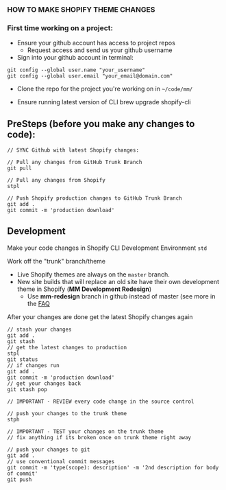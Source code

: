 ### HOW TO MAKE SHOPIFY THEME CHANGES

### First time working on a project:
- Ensure your github account has access to project repos
  - Request access and send us your github username
- Sign into your github account in terminal:
```
git config --global user.name "your_username"
git config --global user.email "your_email@domain.com"
```

- Clone the repo for the project you're working on in `~/code/mm/`

- Ensure running latest version of CLI
brew upgrade shopify-cli 


## PreSteps (before you make any changes to code): 
```
// SYNC Github with latest Shopify changes:

// Pull any changes from GitHub Trunk Branch
git pull

// Pull any changes from Shopify
stpl

// Push Shopify production changes to GitHub Trunk Branch
git add .
git commit -m 'production download'
```


## Development
Make your code changes in Shopify CLI Development Environment
`std`

Work off the "trunk" branch/theme
- Live Shopify themes are always on the `master` branch.
- New site builds that will replace an old site have their own development theme in Shopify (**MM Development Redesign**)
  - Use **mm-redesign** branch in github instead of master (see more in the [FAQ](./faq.md)

After your changes are done get the latest Shopify changes again
```
// stash your changes
git add .
git stash
// get the latest changes to production
stpl
git status
// if changes run
git add .
git commit -m 'production download'
// get your changes back
git stash pop

// IMPORTANT - REVIEW every code change in the source control

// push your changes to the trunk theme
stph

// IMPORTANT - TEST your changes on the trunk theme
// fix anything if its broken once on trunk theme right away

// push your changes to git
git add .
// use conventional commit messages
git commit -m 'type(scope): description' -m '2nd description for body of commit'
git push
```
